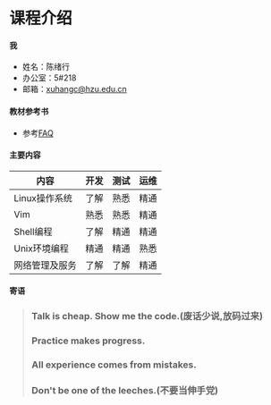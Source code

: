 # 课程介绍

#### 我

- 姓名：陈绪行
- 办公室：5#218
- 邮箱：xuhangc@hzu.edu.cn

#### 教材参考书

- 参考[FAQ](./FAQ/FAQ.md)

#### 主要内容

| 内容           | 开发 | 测试 | 运维 |
| -------------- | ---- | ---- | ---- |
| Linux操作系统  | 了解 | 熟悉 | 精通 |
| Vim            | 熟悉 | 熟悉 | 精通 |
| Shell编程      | 了解 | 精通 | 精通 |
| Unix环境编程   | 精通 | 精通 | 熟悉 |
| 网络管理及服务 | 了解 | 了解 | 精通 |

#### 寄语

> ### Talk is cheap. Show me the code.(废话少说,放码过来)
>
> ### Practice makes progress.
>
> ### All experience comes from mistakes.
>
> ### Don't be one of the leeches.(不要当伸手党)